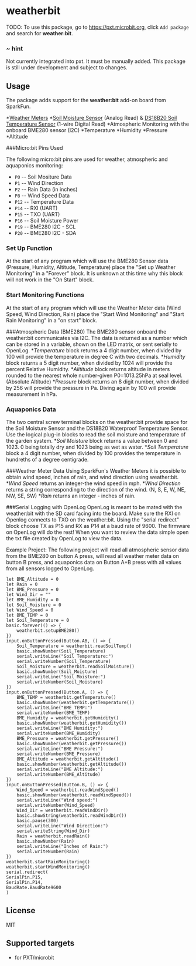 # weatherbit

TODO: To use this package, go to https://pxt.microbit.org, click ``Add package`` and search for **weather:bit**.

### ~ hint

Not currently integrated into pxt.  It must be manually added.  This package is still under development and subject to changes.

## Usage

The package adds support for the **weather:bit** add-on board from SparkFun.

*[Weather Meters](https://www.sparkfun.com/products/8942) 
*[Soil Moisture Sensor](https://www.sparkfun.com/products/13322) (Analog Read) & [DS18B20 Soil Temperature Sensor](https://www.sparkfun.com/products/11050) (1-wire Digital Read)
*Atmospheric Monitoring with the onboard BME280 sensor (I2C)
	*Temperature
	*Humidity
	*Pressure
	*Altitude	

###Micro:bit Pins Used 

The following micro:bit pins are used for weather, atmospheric and aquaponics monitoring:  

* ``P0`` -- Soil Mositure Data 
* ``P1`` -- Wind Direction 
* ``P2`` -- Rain Data (in inches)
* ``P8`` -- Wind Speed Data 
* ``P12`` -- Temperature Data 
* ``P14`` -- RXI (UART)
* ``P15`` -- TXO (UART)
* ``P16`` -- Soil Moisture Power 
* ``P19`` -- BME280 I2C - SCL
* ``P20`` -- BME280 I2C - SDA 

### Set Up Function
At the start of any program which will use the BME280 Sensor data (Pressure, Humidity, Altitude, Temperature) place the "Set up Weather Monitoring" in a "Forever" block. 
It is unknown at this time why this block will not work in the "On Start" block. 

### Start Monitoring Functions 
At the start of any program which will use the Weather Meter data (Wind Speed, Wind Direction, Rain) place the "Start Wind Monitoring" and "Start Rain Monitoring" in a "on start" block. 


###Atmospheric Data (BME280)
The BME280 sensor onboard the weather:bit communicates via I2C. The data is returned as a number which can be stored in a variable, shown on the LED matrix, or sent serially to OpenLog. 
*_Temperature_ block returns a 4 digit number, when divided by 100 will provide the temperature in degree C with two decimals. 
*_Humidity_ block returns a 5 digit number, when divided by 1024 will provide the percent Relative Humidity.
*_Alititude_ block returns altitude in meters rounded to the nearest whole number-given P0=1013.25hPa at seal level. (Absolute Altitude)
*_Pressure_ block returns an 8 digit number, when divided by 256 will provide the pressure in Pa. Diving again by 100 will provide measurement in hPa. 


### Aquaponics Data 
The two central screw terminal blocks on the weather:bit provide space for the Soil Moisture Sensor and the DS18B20 Waterproof Temperature Sensor. Use the logical plug-in blocks to read 
the soil moisture and temperature of the garden system.
*_Soil Moisture_ block returns a value between 0 and 1023. 0 being totally dry and 1023 being as wet as water. 
*_Soil Temperature_ block a 4 digit number, when divided by 100 provides the temperature in hundreths of a degree centigrade. 

###Weather Meter Data
Using SparkFun's Weather Meters it is possible to obtain wind speed, inches of rain, and wind direction using weather:bit. 
*_Wind Speed_ returns an integer-the wind speed in mph. 
*_Wind Direction_ returns a string corresponding to the direction of the wind. (N, S, E, W, NE, NW, SE, SW)
*_Rain_ returns an integer - inches of rain. 

###Serial Logging with OpenLog
OpenLog is meant to be mated with the weather:bit with the SD card facing into the board. Make sure the RXI on Openlog connects to TXO on the weather:bit. Using the "serial redirect" block
choose TX as P15 and RX as P14 at a baud rate of 9600. The firmware on OpenLog will do the rest! When you want to review the data simple open the txt file created by OpenLog to view the data. 

Example Project:
The following project will read all atmospheric sensor data from the BME280 on button A press, will read all weather meter data on button B press, and aquaponics data on Button A+B press 
with all values from all sensors logged to OpenLog. 

	let BME_Altitude = 0
	let Rain = 0
	let BME_Pressure = 0
	let Wind_Dir = ""
	let BME_Humidity = 0
	let Soil_Moisture = 0
	let Wind_Speed = 0
	let BME_TEMP = 0
	let Soil_Temperature = 0
	basic.forever(() => {
		weatherbit.setupBME280()
	})
	input.onButtonPressed(Button.AB, () => {
		Soil_Temperature = weatherbit.readSoilTemp()
		basic.showNumber(Soil_Temperature)
		serial.writeLine("Soil Temperature:")
		serial.writeNumber(Soil_Temperature)
		Soil_Moisture = weatherbit.readSoilMoisture()
		basic.showNumber(Soil_Moisture)
		serial.writeLine("Soil Moisture:")
		serial.writeNumber(Soil_Moisture)
	})
	input.onButtonPressed(Button.A, () => {
		BME_TEMP = weatherbit.getTemperature()
		basic.showNumber(weatherbit.getTemperature())
		serial.writeLine("BME TEMP:")
		serial.writeNumber(BME_TEMP)
		BME_Humidity = weatherbit.getHumidity()
		basic.showNumber(weatherbit.getHumidity())
		serial.writeLine("BME Humidity:")
		serial.writeNumber(BME_Humidity)
		BME_Pressure = weatherbit.getPressure()
		basic.showNumber(weatherbit.getPressure())
		serial.writeLine("BME Pressure:")
		serial.writeNumber(BME_Pressure)
		BME_Altitude = weatherbit.getAltitude()
		basic.showNumber(weatherbit.getAltitude())
		serial.writeLine("BME Altitude:")
		serial.writeNumber(BME_Altitude)
	})
	input.onButtonPressed(Button.B, () => {
		Wind_Speed = weatherbit.readWindSpeed()
		basic.showNumber(weatherbit.readWindSpeed())
		serial.writeLine("Wind speed:")
		serial.writeNumber(Wind_Speed)
		Wind_Dir = weatherbit.readWindDir()
		basic.showString(weatherbit.readWindDir())
		basic.pause(300)
		serial.writeLine("Wind Direction:")
		serial.writeString(Wind_Dir)
		Rain = weatherbit.readRain()
		basic.showNumber(Rain)
		serial.writeLine("Inches of Rain:")
		serial.writeNumber(Rain)
	})
	weatherbit.startRainMonitoring()
	weatherbit.startWindMonitoring()
	serial.redirect(
	SerialPin.P15,
	SerialPin.P14,
	BaudRate.BaudRate9600
	)


## License

MIT

## Supported targets

* for PXT/microbit


